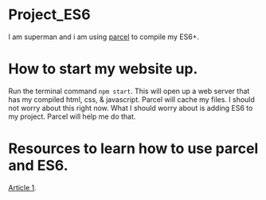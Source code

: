 # Project_ES6

I am superman and i am using [parcel](https://parceljs.org/) to compile my ES6+.

# How to start my website up.
Run the terminal command `npm start`. This will open up a web server that has my compiled html, css, & javascript. Parcel will cache my files. I should not worry about this right now. What I should worry about is adding ES6 to my project. Parcel will help me do that.

# Resources to learn how to use parcel and ES6.
[Article 1](https://medium.com/codingthesmartway-com-blog/getting-started-with-parcel-197eb85a2c8c).